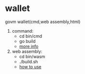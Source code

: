 # wallet

govm wallet(cmd,web assembly,html)

1. command:
    * cd bin/cmd
    * go build
    * [more info](bin/cmd/README.md)
2. web assembly:
    * cd bin/wasm
    * ./build.sh
    * [how to use](https://github.com/golang/go/wiki/WebAssembly)
